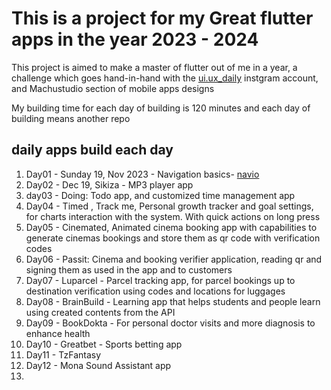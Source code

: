 # This is a project for my Great flutter apps in the year 2023 - 2024

This project is aimed to make a master of flutter out of me in a year, a challenge which goes hand-in-hand with the [ui.ux_daily](https://instagram.com/ui.ux_daily) instgram account, and Machustudio section of mobile apps designs

My building time for each day of building is 120 minutes and each day of building means another repo

## daily apps build each day

1. Day01 - Sunday 19, Nov 2023 - Navigation basics- [navio](https://github.com/machuchesteven/fluts/navio)
2. Day02 - Dec 19, Sikiza - MP3 player app
3. day03 - Doing: Todo app, and customized time management app
4. Day04 - Timed , Track me, Personal growth tracker and goal settings, for charts interaction with the system. With quick actions on long press
5. Day05 - Cinemated, Animated cinema booking app with capabilities to generate cinemas bookings and store them as qr code with verification codes
6. Day06 - Passit: Cinema and booking verifier application, reading qr and signing them as used in the app and to customers
7. Day07 - Luparcel - Parcel tracking app, for parcel bookings up to destination verification using codes and locations for luggages
8. Day08 - BrainBuild - Learning app that helps students and people learn using created contents from the API
9. Day09 - BookDokta - For personal doctor visits and more diagnosis to enhance health
10. Day10 - Greatbet - Sports betting app
11. Day11 - TzFantasy
12. Day12 - Mona Sound Assistant app
13.
